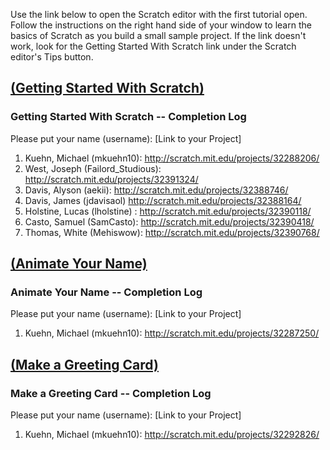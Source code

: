 Use the link below to open the Scratch editor with the first tutorial open. Follow the instructions on the right hand side of your window to learn the basics of Scratch as you build a small sample project. If the link doesn't work, look for the Getting Started With Scratch link under the Scratch editor's Tips button.

## <a href="http://cdn.scratch.mit.edu/scratchr2/static/__7f4db57b803323db9084d409fc11deeb__/help/en/howto/get-started-intro.html" target="new">(Getting Started With Scratch)</a>

### Getting Started With Scratch -- Completion Log
Please put your name (username): [Link to your Project]   

1) Kuehn, Michael (mkuehn10): http://scratch.mit.edu/projects/32288206/   
2) West, Joseph (Failord_Studious): http://scratch.mit.edu/projects/32391324/   
3) Davis, Alyson (aekii): http://scratch.mit.edu/projects/32388746/   
4) Davis, James (jdavisaol) http://scratch.mit.edu/projects/32388164/   
5) Holstine, Lucas (lholstine) : http://scratch.mit.edu/projects/32390118/
6) Casto, Samuel (SamCasto): http://scratch.mit.edu/projects/32390418/   
7) Thomas, White (Mehiswow): http://scratch.mit.edu/projects/32390768/

## <a href="http://cdn.scratch.mit.edu/scratchr2/static/__7f4db57b803323db9084d409fc11deeb__/help/en/howto/nametip-intro.html" target="new">(Animate Your Name)</a>

### Animate Your Name -- Completion Log
Please put your name (username): [Link to your Project]    
1) Kuehn, Michael (mkuehn10): http://scratch.mit.edu/projects/32287250/

## <a href="http://cdn.scratch.mit.edu/scratchr2/static/__7f4db57b803323db9084d409fc11deeb__/help/en/howto/cardtip-intro.html" target="new">(Make a Greeting Card)</a>

### Make a Greeting Card -- Completion Log
Please put your name (username): [Link to your Project]    
1) Kuehn, Michael (mkuehn10): http://scratch.mit.edu/projects/32292826/

